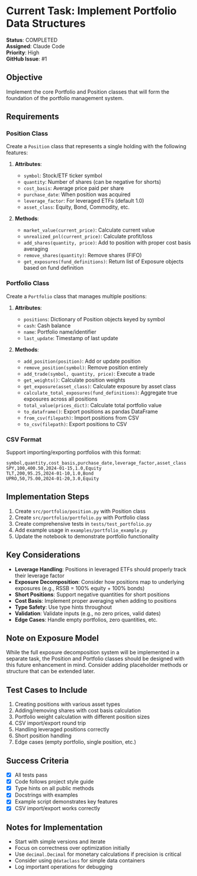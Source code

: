 # Current Task: Implement Portfolio Data Structures

**Status**: COMPLETED  
**Assigned**: Claude Code  
**Priority**: High  
**GitHub Issue**: #1  

## Objective
Implement the core Portfolio and Position classes that will form the foundation of the portfolio management system.

## Requirements

### Position Class
Create a `Position` class that represents a single holding with the following features:

1. **Attributes**:
   - `symbol`: Stock/ETF ticker symbol
   - `quantity`: Number of shares (can be negative for shorts)
   - `cost_basis`: Average price paid per share
   - `purchase_date`: When position was acquired
   - `leverage_factor`: For leveraged ETFs (default 1.0)
   - `asset_class`: Equity, Bond, Commodity, etc.

2. **Methods**:
   - `market_value(current_price)`: Calculate current value
   - `unrealized_pnl(current_price)`: Calculate profit/loss
   - `add_shares(quantity, price)`: Add to position with proper cost basis averaging
   - `remove_shares(quantity)`: Remove shares (FIFO)
   - `get_exposures(fund_definitions)`: Return list of Exposure objects based on fund definition

### Portfolio Class
Create a `Portfolio` class that manages multiple positions:

1. **Attributes**:
   - `positions`: Dictionary of Position objects keyed by symbol
   - `cash`: Cash balance
   - `name`: Portfolio name/identifier
   - `last_update`: Timestamp of last update

2. **Methods**:
   - `add_position(position)`: Add or update position
   - `remove_position(symbol)`: Remove position entirely
   - `add_trade(symbol, quantity, price)`: Execute a trade
   - `get_weights()`: Calculate position weights
   - `get_exposure(asset_class)`: Calculate exposure by asset class
   - `calculate_total_exposures(fund_definitions)`: Aggregate true exposures across all positions
   - `total_value(prices_dict)`: Calculate total portfolio value
   - `to_dataframe()`: Export positions as pandas DataFrame
   - `from_csv(filepath)`: Import positions from CSV
   - `to_csv(filepath)`: Export positions to CSV

### CSV Format
Support importing/exporting portfolios with this format:
```csv
symbol,quantity,cost_basis,purchase_date,leverage_factor,asset_class
SPY,100,400.50,2024-01-15,1.0,Equity
TLT,200,95.25,2024-01-10,1.0,Bond
UPRO,50,75.00,2024-01-20,3.0,Equity
```

## Implementation Steps

1. Create `src/portfolio/position.py` with Position class
2. Create `src/portfolio/portfolio.py` with Portfolio class
3. Create comprehensive tests in `tests/test_portfolio.py`
4. Add example usage in `examples/portfolio_example.py`
5. Update the notebook to demonstrate portfolio functionality

## Key Considerations

- **Leverage Handling**: Positions in leveraged ETFs should properly track their leverage factor
- **Exposure Decomposition**: Consider how positions map to underlying exposures (e.g., RSSB = 100% equity + 100% bonds)
- **Short Positions**: Support negative quantities for short positions
- **Cost Basis**: Implement proper averaging when adding to positions
- **Type Safety**: Use type hints throughout
- **Validation**: Validate inputs (e.g., no zero prices, valid dates)
- **Edge Cases**: Handle empty portfolios, zero quantities, etc.

## Note on Exposure Model
While the full exposure decomposition system will be implemented in a separate task, the Position and Portfolio classes should be designed with this future enhancement in mind. Consider adding placeholder methods or structure that can be extended later.

## Test Cases to Include

1. Creating positions with various asset types
2. Adding/removing shares with cost basis calculation
3. Portfolio weight calculation with different position sizes
4. CSV import/export round trip
5. Handling leveraged positions correctly
6. Short position handling
7. Edge cases (empty portfolio, single position, etc.)

## Success Criteria

- [x] All tests pass
- [x] Code follows project style guide
- [x] Type hints on all public methods
- [x] Docstrings with examples
- [x] Example script demonstrates key features
- [x] CSV import/export works correctly

## Notes for Implementation

- Start with simple versions and iterate
- Focus on correctness over optimization initially
- Use `decimal.Decimal` for monetary calculations if precision is critical
- Consider using `@dataclass` for simple data containers
- Log important operations for debugging
